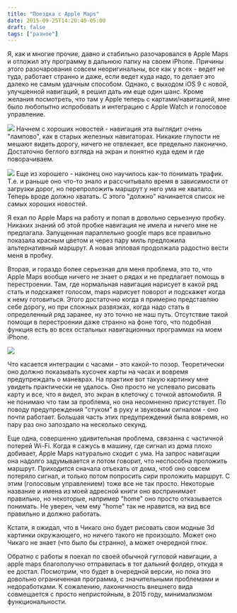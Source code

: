 ```yaml
---
title: "Поездка с Apple Maps"
date: 2015-09-25T14:20:40-05:00
draft: false
tags: ["разное"]
---
```



Я, как и многие прочие, давно и стабильно разочаровался в Apple Maps и отложил эту программу в дальнюю папку на своем iPhone. Причины этого разочарования совсем неоригинальны, все как у всех - ведет не туда, работает странно и даже, если ведет куда надо, то делает это далеко не самым удачным способом. Однако, с выходом iOS 9 с новой, улучшенной навигаций, я решил дать им еще один шанс. Кроме желания посмотреть, что там у Apple теперь с картами/навигацией, мне было любопытно испробовать и интеграцию с Apple Watch и голосовое управление.


![](/images/posts/n891a_20150925_023343-minwz.png#floatright)
Начнем с хороших новостей - навигация эта выглядит очень "лампово", как в старых железных навигаторах. Никакие глупости не мешают видеть дорогу, ничего не отвлекает, все предельно лаконично. Достаточно беглого взгляда на экран и понятно куда едем и где поворачиваем.

![](/images/posts/ios9nav-heavytraffic-6c-1.jpg#floatleft)
Еще из хорошего - наконец оно научилось как-то понимать трафик. Т.е. и раньше оно что-то знало и рассчитывало время в зависимости от загрузки дорог, но перепроложить маршрут у него ума не хватало. Теперь вроде должно хватать. С этого "должно" начинается список не самых хороших новостей.

Я ехал по Apple Maps на работу и попал в довольно серьезную пробку. Никаких знаний об этой пробке навигация не имела и ничего мне не предлагала. Запущенная параллельно google maps все правильно показала красным цветом и через пару миль предложила альтернативный маршрут. А новая эпловая продолжала радостно вести меня в пробку.

Вторая, и гораздо более серьезная для меня проблема, это то, что Apple Maps вообще ничего не знает о рядах и не предлагает помощь в перестроении. Там, где нормальная навигация нарисует в какой ряд стать и подскажет голосом, maps нарисует поворот и подскажет когда к нему готовиться. Этого достаточно когда я примерно представляю себе дорогу, но при сложных развязках, когда надо стать в определенный ряд заранее, ну это точно не наш путь. Отсутствие такой помощи в перестроении даже странно на фоне того, что подобная функция есть во всех остальных навигационных программах на моем iPhone.

![](/images/posts/apple-maps-app-220-100.jpg#floatright)

Что касается интеграции с часами - это какой-то позор. Теоретически оно должно показывать кусочек карты на часах и вовремя предупреждать о маневрах. На практике вот такую картинку мне увидеть практически не удалось. Оно просто не успевало рисовать карту и все, что я видел, это экран в клеточку с точкой автомобиля. Я не понимаю что там за проблема, но она несомненно присутствует. По поводу предупреждения "стуком" в руку и звуковым сигналом - оно почти работает. Большая часть этих предупреждений была вовремя, но пару раз оно запоздало на несколько секунд.

Еще одна, совершенно удивительная проблема, связанна с частичной потерей Wi-Fi. Когда я сажусь в машину, где сигнал из дома плохо добивает, Apple Maps натурально сходит с ума. На запрос навигации она надолго задумывается и потом говорит, что неспособна проложить маршрут. Приходится сначала отъехать от дома, чтоб оно совсем потеряло сигнал, и только потом попросить сири проложить маршрут. С этим (голосовым управлением) тоже все не так просто. Некоторые название и имена из моей адресной книги оно воспринимает правильно, но некоторые, например "home" оно просто отказывается понимать. Не уверен, чем ему "home" так не нравится, на вид все правильно и должно работать.
 
Кстати, я ожидал, что в Чикаго оно будет рисовать свои модные 3d картинки окружающего, но ничего такого не произошло. Может оно Чикаго не знает (что было бы странно), а может очередной глюк.

Обратно с работы я поехал по своей обычной гугловой навигации, а apple maps благополучно отправилась в тот дальний фолдер, откуда я ее достал. Посмотрим, что будет в очередной версии, но пока это довольно ограниченная программа, с значительными проблемами и недоработками. К сожалению, лаконичность внешнего вида совмещается с просто непристойным, в 2015 году, минимализмом функциональности. 